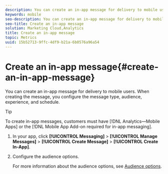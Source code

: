 ```yaml
---
description: You can create an in-app message for delivery to mobile users. When creating the message, you configure the message type, audience, experience, and schedule.
keywords: mobile
seo-description: You can create an in-app message for delivery to mobile users. When creating the message, you configure the message type, audience, experience, and schedule.
seo-title: Create an in-app message
solution: Marketing Cloud,Analytics
title: Create an in-app message
topic: Metrics
uuid: 15b52713-9ffc-4df9-b21a-6b0576a96a54
---
```


# Create an in-app message{#create-an-in-app-message}

You can create an in-app message for delivery to mobile users. When creating the message, you configure the message type, audience, experience, and schedule.

>[!TIP]
>
>To create in-app messages, customers must have [!DNL Analytics—Mobile Apps] or the [!DNL Mobile App Add-on required for in-app messaging].

1. In your app, click **[!UICONTROL Messaging]** > **[!UICONTROL Manage Messages]** > **[!UICONTROL Create Message]** > **[!UICONTROL Create In-App]**.
1. Configure the audience options.
   
   For more information about the audience options, see [Audience options](../../in-app-messaging/t-in-app-message/c-audience-in-app-message.md#concept_1589819DD5E942F983D88642FB66AE08).
